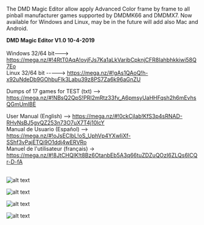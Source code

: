 The DMD Magic Editor allow apply Advanced Color frame by frame to all pinball manufacturer games supported by DMDMK66 and DMDMX7. Now available for Windows and Linux, may be in the future will add also Mac and Android. 
<br>

<b>DMD Magic Editor V1.0 10-4-2019</b>
<br><br>
Windows 32/64 bit---> https://mega.nz/#!4RtT0AqA!ovjFJs7Ka1aLkVaribCpknjCFR8Iahbhkkiwi58Q7Eo
<br>
Linux 32/64 bit -----> https://mega.nz/#!gAs1QAoQ!h-x92uNdeDb9GOhbuFlk3Labu39z8PS7Za6k96aGnZU
<br>

Dumps of 17 games for TEST (txt) --> https://mega.nz/#!NBsQ2QpS!PRI2mRtz33fv_A6pmsyUaHHFqsh2h6mEvhsQGmUmlBE
<br>

User Manual (English) --> https://mega.nz/#!0ckCjIab!KfS3p4sRNAD-RHvNsBJ5gvQZ253n73O7uX7T4j10lcY
<br>
Manual de Usuario (Español) --> https://mega.nz/#!oJsECIbL!oS_UphVp4YXwIiXf-SShf3vPajETQi9O1ddj4wERVRo
<br>
Manuel de l'utilisateur (français) -> https://mega.nz/#!8JtCHQIK!t8Bz6OtanbEb5A3q66tuZDZuQOzI6ZLQs6ICQr-D-fA
<br><br>

![alt text](https://i.imgur.com/zvsgezm.jpg)

![alt text](https://i.imgur.com/6FGRpBq.jpg)

![alt text](https://i.imgur.com/hH0OaZ2.jpg)

![alt text](https://i.imgur.com/IUUzazx.jpg)
